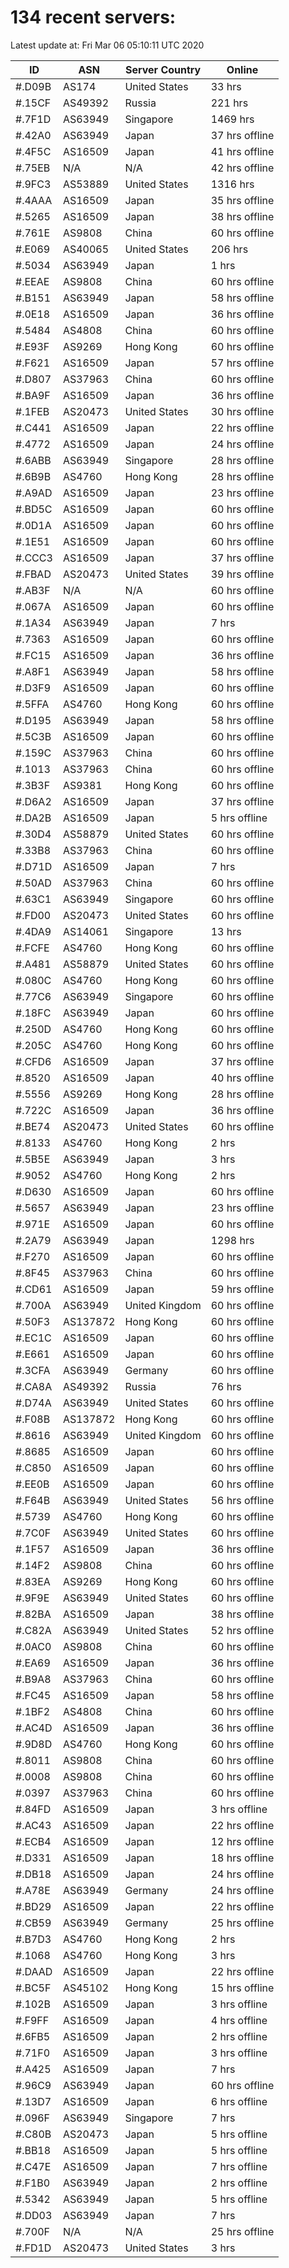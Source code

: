 # 134 recent servers:

Latest update at: Fri Mar 06 05:10:11 UTC 2020

| ID | ASN | Server Country | Online |
| -- | --- | -------------- | ------ |
| #.D09B | AS174 | United States | 33 hrs |
| #.15CF | AS49392 | Russia | 221 hrs |
| #.7F1D | AS63949 | Singapore | 1469 hrs |
| #.42A0 | AS63949 | Japan | 37 hrs offline |
| #.4F5C | AS16509 | Japan | 41 hrs offline |
| #.75EB | N/A | N/A | 42 hrs offline |
| #.9FC3 | AS53889 | United States | 1316 hrs |
| #.4AAA | AS16509 | Japan | 35 hrs offline |
| #.5265 | AS16509 | Japan | 38 hrs offline |
| #.761E | AS9808 | China | 60 hrs offline |
| #.E069 | AS40065 | United States | 206 hrs |
| #.5034 | AS63949 | Japan | 1 hrs |
| #.EEAE | AS9808 | China | 60 hrs offline |
| #.B151 | AS63949 | Japan | 58 hrs offline |
| #.0E18 | AS16509 | Japan | 36 hrs offline |
| #.5484 | AS4808 | China | 60 hrs offline |
| #.E93F | AS9269 | Hong Kong | 60 hrs offline |
| #.F621 | AS16509 | Japan | 57 hrs offline |
| #.D807 | AS37963 | China | 60 hrs offline |
| #.BA9F | AS16509 | Japan | 36 hrs offline |
| #.1FEB | AS20473 | United States | 30 hrs offline |
| #.C441 | AS16509 | Japan | 22 hrs offline |
| #.4772 | AS16509 | Japan | 24 hrs offline |
| #.6ABB | AS63949 | Singapore | 28 hrs offline |
| #.6B9B | AS4760 | Hong Kong | 28 hrs offline |
| #.A9AD | AS16509 | Japan | 23 hrs offline |
| #.BD5C | AS16509 | Japan | 60 hrs offline |
| #.0D1A | AS16509 | Japan | 60 hrs offline |
| #.1E51 | AS16509 | Japan | 60 hrs offline |
| #.CCC3 | AS16509 | Japan | 37 hrs offline |
| #.FBAD | AS20473 | United States | 39 hrs offline |
| #.AB3F | N/A | N/A | 60 hrs offline |
| #.067A | AS16509 | Japan | 60 hrs offline |
| #.1A34 | AS63949 | Japan | 7 hrs |
| #.7363 | AS16509 | Japan | 60 hrs offline |
| #.FC15 | AS16509 | Japan | 36 hrs offline |
| #.A8F1 | AS63949 | Japan | 58 hrs offline |
| #.D3F9 | AS16509 | Japan | 60 hrs offline |
| #.5FFA | AS4760 | Hong Kong | 60 hrs offline |
| #.D195 | AS63949 | Japan | 58 hrs offline |
| #.5C3B | AS16509 | Japan | 60 hrs offline |
| #.159C | AS37963 | China | 60 hrs offline |
| #.1013 | AS37963 | China | 60 hrs offline |
| #.3B3F | AS9381 | Hong Kong | 60 hrs offline |
| #.D6A2 | AS16509 | Japan | 37 hrs offline |
| #.DA2B | AS16509 | Japan | 5 hrs offline |
| #.30D4 | AS58879 | United States | 60 hrs offline |
| #.33B8 | AS37963 | China | 60 hrs offline |
| #.D71D | AS16509 | Japan | 7 hrs |
| #.50AD | AS37963 | China | 60 hrs offline |
| #.63C1 | AS63949 | Singapore | 60 hrs offline |
| #.FD00 | AS20473 | United States | 60 hrs offline |
| #.4DA9 | AS14061 | Singapore | 13 hrs |
| #.FCFE | AS4760 | Hong Kong | 60 hrs offline |
| #.A481 | AS58879 | United States | 60 hrs offline |
| #.080C | AS4760 | Hong Kong | 60 hrs offline |
| #.77C6 | AS63949 | Singapore | 60 hrs offline |
| #.18FC | AS63949 | Japan | 60 hrs offline |
| #.250D | AS4760 | Hong Kong | 60 hrs offline |
| #.205C | AS4760 | Hong Kong | 60 hrs offline |
| #.CFD6 | AS16509 | Japan | 37 hrs offline |
| #.8520 | AS16509 | Japan | 40 hrs offline |
| #.5556 | AS9269 | Hong Kong | 28 hrs offline |
| #.722C | AS16509 | Japan | 36 hrs offline |
| #.BE74 | AS20473 | United States | 60 hrs offline |
| #.8133 | AS4760 | Hong Kong | 2 hrs |
| #.5B5E | AS63949 | Japan | 3 hrs |
| #.9052 | AS4760 | Hong Kong | 2 hrs |
| #.D630 | AS16509 | Japan | 60 hrs offline |
| #.5657 | AS63949 | Japan | 23 hrs offline |
| #.971E | AS16509 | Japan | 60 hrs offline |
| #.2A79 | AS63949 | Japan | 1298 hrs |
| #.F270 | AS16509 | Japan | 60 hrs offline |
| #.8F45 | AS37963 | China | 60 hrs offline |
| #.CD61 | AS16509 | Japan | 59 hrs offline |
| #.700A | AS63949 | United Kingdom | 60 hrs offline |
| #.50F3 | AS137872 | Hong Kong | 60 hrs offline |
| #.EC1C | AS16509 | Japan | 60 hrs offline |
| #.E661 | AS16509 | Japan | 60 hrs offline |
| #.3CFA | AS63949 | Germany | 60 hrs offline |
| #.CA8A | AS49392 | Russia | 76 hrs |
| #.D74A | AS63949 | United States | 60 hrs offline |
| #.F08B | AS137872 | Hong Kong | 60 hrs offline |
| #.8616 | AS63949 | United Kingdom | 60 hrs offline |
| #.8685 | AS16509 | Japan | 60 hrs offline |
| #.C850 | AS16509 | Japan | 60 hrs offline |
| #.EE0B | AS16509 | Japan | 60 hrs offline |
| #.F64B | AS63949 | United States | 56 hrs offline |
| #.5739 | AS4760 | Hong Kong | 60 hrs offline |
| #.7C0F | AS63949 | United States | 60 hrs offline |
| #.1F57 | AS16509 | Japan | 36 hrs offline |
| #.14F2 | AS9808 | China | 60 hrs offline |
| #.83EA | AS9269 | Hong Kong | 60 hrs offline |
| #.9F9E | AS63949 | United States | 60 hrs offline |
| #.82BA | AS16509 | Japan | 38 hrs offline |
| #.C82A | AS63949 | United States | 52 hrs offline |
| #.0AC0 | AS9808 | China | 60 hrs offline |
| #.EA69 | AS16509 | Japan | 36 hrs offline |
| #.B9A8 | AS37963 | China | 60 hrs offline |
| #.FC45 | AS16509 | Japan | 58 hrs offline |
| #.1BF2 | AS4808 | China | 60 hrs offline |
| #.AC4D | AS16509 | Japan | 36 hrs offline |
| #.9D8D | AS4760 | Hong Kong | 60 hrs offline |
| #.8011 | AS9808 | China | 60 hrs offline |
| #.0008 | AS9808 | China | 60 hrs offline |
| #.0397 | AS37963 | China | 60 hrs offline |
| #.84FD | AS16509 | Japan | 3 hrs offline |
| #.AC43 | AS16509 | Japan | 22 hrs offline |
| #.ECB4 | AS16509 | Japan | 12 hrs offline |
| #.D331 | AS16509 | Japan | 18 hrs offline |
| #.DB18 | AS16509 | Japan | 24 hrs offline |
| #.A78E | AS63949 | Germany | 24 hrs offline |
| #.BD29 | AS16509 | Japan | 22 hrs offline |
| #.CB59 | AS63949 | Germany | 25 hrs offline |
| #.B7D3 | AS4760 | Hong Kong | 2 hrs |
| #.1068 | AS4760 | Hong Kong | 3 hrs |
| #.DAAD | AS16509 | Japan | 22 hrs offline |
| #.BC5F | AS45102 | Hong Kong | 15 hrs offline |
| #.102B | AS16509 | Japan | 3 hrs offline |
| #.F9FF | AS16509 | Japan | 4 hrs offline |
| #.6FB5 | AS16509 | Japan | 2 hrs offline |
| #.71F0 | AS16509 | Japan | 3 hrs offline |
| #.A425 | AS16509 | Japan | 7 hrs |
| #.96C9 | AS63949 | Japan | 60 hrs offline |
| #.13D7 | AS16509 | Japan | 6 hrs offline |
| #.096F | AS63949 | Singapore | 7 hrs |
| #.C80B | AS20473 | Japan | 5 hrs offline |
| #.BB18 | AS16509 | Japan | 5 hrs offline |
| #.C47E | AS16509 | Japan | 7 hrs offline |
| #.F1B0 | AS63949 | Japan | 2 hrs offline |
| #.5342 | AS63949 | Japan | 5 hrs offline |
| #.DD03 | AS63949 | Japan | 7 hrs |
| #.700F | N/A | N/A | 25 hrs offline |
| #.FD1D | AS20473 | United States | 3 hrs |

